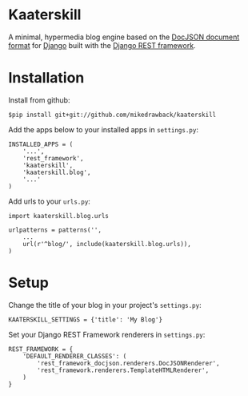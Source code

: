 Kaaterskill
============
A minimal, hypermedia blog engine based on the [DocJSON document format](https://github.com/docjson/docjson) for [Django](https://www.djangoproject.com/) built with the [Django REST framework](http://django-rest-framework.org/).


Installation
============
    
Install from github:

``` $pip install git+git://github.com/mikedrawback/kaaterskill ```

Add the apps below to your installed apps in ``` settings.py ```:

    INSTALLED_APPS = (
        '...',
        'rest_framework',
        'kaaterskill',
        'kaaterskill.blog',
        '...'
    )

Add urls to your ``` urls.py ```:

    import kaaterskill.blog.urls

    urlpatterns = patterns('',
        ...
        url(r'^blog/', include(kaaterskill.blog.urls)),
    )

Setup
============

Change the title of your blog in your project's ``` settings.py ```:

    KAATERSKILL_SETTINGS = {'title': 'My Blog'}

Set your Django REST Framework renderers in ``` settings.py ```:

    REST_FRAMEWORK = {
        'DEFAULT_RENDERER_CLASSES': (
            'rest_framework_docjson.renderers.DocJSONRenderer',
            'rest_framework.renderers.TemplateHTMLRenderer',
        )
    }
